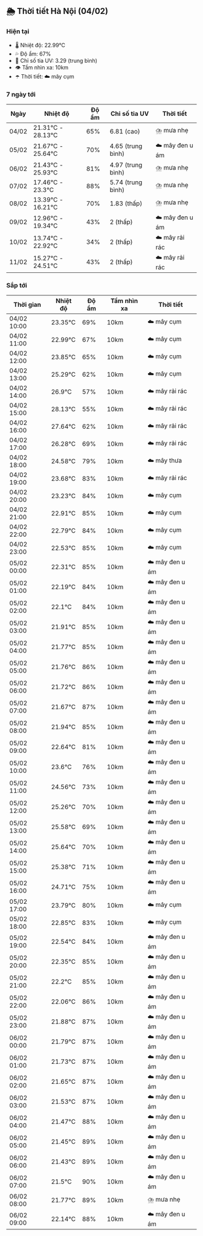 ## 🌦️ Thời tiết Hà Nội (04/02)

### Hiện tại

- 🌡️ Nhiệt độ: 22.99℃
- 💦 Độ ẩm: 67%
- 🌟 Chỉ số tia UV: 3.29 (trung bình)
- 👁️ Tầm nhìn xa: 10km
- ☂️ Thời tiết: ☁️ mây cụm

### 7 ngày tới

| Ngày | Nhiệt độ | Độ ẩm | Chỉ số tia UV | Thời tiết |
| --- | --- | --- | --- | --- |
| 04/02 | 21.31℃ - 28.13℃ | 65% | 6.81 (cao) | ⛈️ mưa nhẹ |
| 05/02 | 21.67℃ - 25.64℃ | 70% | 4.65 (trung bình) | ☁️ mây đen u ám |
| 06/02 | 21.43℃ - 25.93℃ | 81% | 4.97 (trung bình) | ⛈️ mưa nhẹ |
| 07/02 | 17.46℃ - 23.3℃ | 88% | 5.74 (trung bình) | ⛈️ mưa nhẹ |
| 08/02 | 13.39℃ - 16.21℃ | 70% | 1.83 (thấp) | ⛈️ mưa nhẹ |
| 09/02 | 12.96℃ - 19.34℃ | 43% | 2 (thấp) | ☁️ mây đen u ám |
| 10/02 | 13.74℃ - 22.92℃ | 34% | 2 (thấp) | ☁️ mây rải rác |
| 11/02 | 15.27℃ - 24.51℃ | 43% | 2 (thấp) | ☁️ mây rải rác |

### Sắp tới

| Thời gian | Nhiệt độ | Độ ẩm | Tầm nhìn xa | Thời tiết |
| --- | --- | --- | --- | --- |
| 04/02 10:00 | 23.35℃ | 69% | 10km | ☁️ mây cụm |
| 04/02 11:00 | 22.99℃ | 67% | 10km | ☁️ mây cụm |
| 04/02 12:00 | 23.85℃ | 65% | 10km | ☁️ mây cụm |
| 04/02 13:00 | 25.29℃ | 62% | 10km | ☁️ mây cụm |
| 04/02 14:00 | 26.9℃ | 57% | 10km | ☁️ mây rải rác |
| 04/02 15:00 | 28.13℃ | 55% | 10km | ☁️ mây rải rác |
| 04/02 16:00 | 27.64℃ | 62% | 10km | ☁️ mây rải rác |
| 04/02 17:00 | 26.28℃ | 69% | 10km | ☁️ mây rải rác |
| 04/02 18:00 | 24.58℃ | 79% | 10km | ☁️ mây thưa |
| 04/02 19:00 | 23.68℃ | 83% | 10km | ☁️ mây rải rác |
| 04/02 20:00 | 23.23℃ | 84% | 10km | ☁️ mây cụm |
| 04/02 21:00 | 22.91℃ | 85% | 10km | ☁️ mây cụm |
| 04/02 22:00 | 22.79℃ | 84% | 10km | ☁️ mây cụm |
| 04/02 23:00 | 22.53℃ | 85% | 10km | ☁️ mây cụm |
| 05/02 00:00 | 22.31℃ | 85% | 10km | ☁️ mây đen u ám |
| 05/02 01:00 | 22.19℃ | 84% | 10km | ☁️ mây đen u ám |
| 05/02 02:00 | 22.1℃ | 84% | 10km | ☁️ mây đen u ám |
| 05/02 03:00 | 21.91℃ | 85% | 10km | ☁️ mây đen u ám |
| 05/02 04:00 | 21.77℃ | 85% | 10km | ☁️ mây đen u ám |
| 05/02 05:00 | 21.76℃ | 86% | 10km | ☁️ mây đen u ám |
| 05/02 06:00 | 21.72℃ | 86% | 10km | ☁️ mây đen u ám |
| 05/02 07:00 | 21.67℃ | 87% | 10km | ☁️ mây đen u ám |
| 05/02 08:00 | 21.94℃ | 85% | 10km | ☁️ mây đen u ám |
| 05/02 09:00 | 22.64℃ | 81% | 10km | ☁️ mây đen u ám |
| 05/02 10:00 | 23.6℃ | 76% | 10km | ☁️ mây đen u ám |
| 05/02 11:00 | 24.56℃ | 73% | 10km | ☁️ mây đen u ám |
| 05/02 12:00 | 25.26℃ | 70% | 10km | ☁️ mây đen u ám |
| 05/02 13:00 | 25.58℃ | 69% | 10km | ☁️ mây đen u ám |
| 05/02 14:00 | 25.64℃ | 70% | 10km | ☁️ mây đen u ám |
| 05/02 15:00 | 25.38℃ | 71% | 10km | ☁️ mây đen u ám |
| 05/02 16:00 | 24.71℃ | 75% | 10km | ☁️ mây đen u ám |
| 05/02 17:00 | 23.79℃ | 80% | 10km | ☁️ mây cụm |
| 05/02 18:00 | 22.85℃ | 83% | 10km | ☁️ mây cụm |
| 05/02 19:00 | 22.54℃ | 84% | 10km | ☁️ mây đen u ám |
| 05/02 20:00 | 22.35℃ | 85% | 10km | ☁️ mây đen u ám |
| 05/02 21:00 | 22.2℃ | 85% | 10km | ☁️ mây đen u ám |
| 05/02 22:00 | 22.06℃ | 86% | 10km | ☁️ mây đen u ám |
| 05/02 23:00 | 21.88℃ | 87% | 10km | ☁️ mây đen u ám |
| 06/02 00:00 | 21.79℃ | 87% | 10km | ☁️ mây đen u ám |
| 06/02 01:00 | 21.73℃ | 87% | 10km | ☁️ mây đen u ám |
| 06/02 02:00 | 21.65℃ | 87% | 10km | ☁️ mây đen u ám |
| 06/02 03:00 | 21.53℃ | 87% | 10km | ☁️ mây đen u ám |
| 06/02 04:00 | 21.47℃ | 88% | 10km | ☁️ mây đen u ám |
| 06/02 05:00 | 21.45℃ | 89% | 10km | ☁️ mây đen u ám |
| 06/02 06:00 | 21.43℃ | 89% | 10km | ☁️ mây đen u ám |
| 06/02 07:00 | 21.5℃ | 90% | 10km | ☁️ mây đen u ám |
| 06/02 08:00 | 21.77℃ | 89% | 10km | ⛈️ mưa nhẹ |
| 06/02 09:00 | 22.14℃ | 88% | 10km | ☁️ mây đen u ám |
